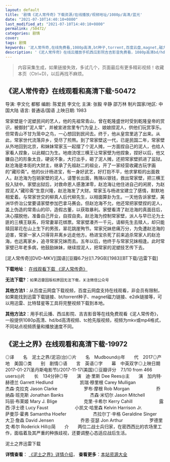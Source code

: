 ```yaml
---
layout: default
title: '剧情《泥人常传奇》下载资源/在线播放/视频地址/1080p/高清/蓝光'
date: "2021-07-10T14:40:10+0800"
last_modified_at: "2021-07-10T14:40:10+0800"
permalink: /50472/
categories: 剧情
cover:
tags: 剧情
keywords: '泥人常传奇,在线免费看,1080p高清,bt种子,torrent,百度云盘,magnet,磁力链,迅雷下载资源'
description: '《泥人常传奇》在线云播放手机西瓜影院吉吉影音免费看，1080p高清bd/hd未删减完整版和tc抢先枪版，mkv/mp4格式，附带bt/torrent种子、magnet/磁力链、百度云盘、网盘资源迅雷下载链接'
---
```


>内容采集生成，如果链接失效，多试几个，页面最后有更多精彩视频！收藏本页（Ctrl+D)，以后再找不麻烦。


## 《泥人常传奇》在线观看和高清下载-50472

导演: 李文化 都郁 编剧: 陈爱民 李文化 主演: 张毅 辛静 邵万林 制片国家/地区: 中国大陆 语言: 普通话/国语 上映日期: 1983

常家壁是个泥塑民间的艺人，他的先祖常青山，曾在乾隆盛世时受到乾隆皇帝的赏识，被御封”泥人常”，并被宣进宫里专门为皇上、娘娘捏泥人，供他们玩赏享乐。但常青山不甘为笼中之鸟，一心想回到民间去。终于，他从皇宫里逃了出来。从此，常家世代流落异乡，受尽了煎熬。到了常家壁这一代，已是民国二年，常家壁从外地回到北京，和妹妹常家玉一起摆了个泥人摊，一方面捏自己的泥人，也给人家看人捏象，以此糊口为生。地痞流氓三横王让常家壁为他捏象，捏好以后，他又嫌自己的形象太丑，硬说不象，大打出手，砸了泥人摊，还把常家壁抓进了监狱。赵沧海是本街的大财主，继承了先祖赵二的祖业，开了一家经营收藏古玩字画的”藏珍斋”。他的伙计杨进宝，有一身好武艺，好打抱不平，他求掌柜的出面救人。赵沧海为包销家壁的泥人，请警长出面，贿赂以银钱，救出常家壁，把三横王投入狱中。家壁出狱后，对救命恩人感激涕零，赵沧海让他住进自己的闲房，为赵捏泥人”藏珍斋”生意兴隆，赵沧海发了大财。常家玉与杨进宝建立了感情，默默地相爱着。与常家世交的柳真人后代柳先生，以相面算卦为生。一天他告诉家壁，美洲华侨治公堂要请家壁参加巴拿马赛会。但赵沧海不允，他还常把家壁捏的泥人，盖上伪造的常青山的印，造假古董，以获取暴利。家壁看清了赵沧海的真面目后，决心摆脱他，准备自己开业，自捏自卖。赵沧海为控制常家壁，派人与早已沦为土匪的三横王联系，将常妻翠花绑票。常家壁凑齐一千元，请柳先生去赎人，却只能赎回翠花在山上生下的男孩，翠花跳崖殉节。常家兄妹悲痛万分，为免遭赵沧海的迫害，常家一家人只得背井离乡远走他方。杨进宝杀死了前来追杀常家人的赵沧海，也远离家乡，追寻常家兄妹而去。五年以后，他终于与常家兄妹相逢。此时常家壁已年老多病，他鼓励妹妹，继续捏泥人，把常家的泥塑技艺传下去。


[泥人常传奇][DVD-MKV][国语][豆瓣6.7分][1.79GB][1983][BT下载/迅雷下载]

**下载地址**： [在线观看下载 《泥人常传奇》](https://www.btdx8.com/torrent/nrccq_1983.html) 


**无法下载?**：`如果迅雷因版权原因无法下载，关注微信公众号 `

**其他方法1**：从百度云网盘下载视频，百度云网盘支持在线观看，非会员有限制，如果能找到迅雷下载链接、bt/torrent种子、magnet磁力链接、e2dk链接等，可以用迅雷、比特彗星等工具将完整视频下载到本地。

**其他方法2**：用手机云播、西瓜影院、吉吉影音等在线免费观看《泥人常传奇》，一般提供1080p高清、hd/bd高清视频、tc抢先版视频，视频为mkv或mp4格式，不同站点视频质量和播放速度不同。


## 《泥土之界》在线观看和高清下载-19972

◎译　　名　泥土之界/泥沼(台)◎片　　名　Mudbound◎年　　代　2017◎产　　地　美国◎类　　别　剧情◎语　　言　英语◎字　　幕　中英双字◎上映日期　2017-01-27(圣丹斯电影节)/2017-11-17(美国)◎豆瓣评分　7.1/10 from 466 users◎片　　长　134分钟◎导　　演　迪·里斯 Dee Rees◎主　　演　加内特·赫德兰 Garrett Hedlund　　　　　　凯瑞·穆里根 Carey Mulligan　　　　　　杰森·克拉克 Jason Clarke　　　　　　罗布·摩根 Rob Morgan　　　　　　乔纳森·班克斯 Jonathan Banks　　　　　　杰森·米切尔 Jason Mitchell　　　　　　玛丽·布莱姬 Mary J. Blige　　　　　　克里·卡希尔 Kerry Cahill　　　　　　露西·浮士德 Lucy Faust　　　　　　小凯文·哈里森 Kelvin Harrison Jr.　　　　　　萨曼莎·霍弗 Samantha Hoefer　　　　　　杰拉尔丁·辛格 Geraldine Singer　　　　　　大卫·詹森 David Jensen　　　　　　乔恩·亚瑟 Jon Arthur　　　　　　罗德里克·希尔 Roderick Hill◎简　　介　　两位二战士兵归家，在密西西比的农场里工作，面临着及其严重的种族歧视，还要调整心态适应战后生活。


泥土之界迅雷下载

**详情查看**： [《泥土之界》详情介绍](/movie/19972/)， **查看更多**：[本站资源大全](/movie/t/all/)

